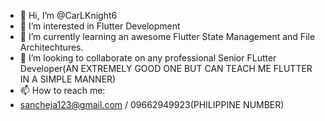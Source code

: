 


- 👋 Hi, I’m @CarLKnight6
- 👀 I’m interested in Flutter Development
- 🌱 I’m currently learning an awesome Flutter State Management and File Architechtures.
- 💞️ I’m looking to collaborate on any professional Senior FLutter Developer(AN EXTREMELY GOOD ONE BUT CAN TEACH ME FLUTTER IN A SIMPLE MANNER)
- 📫 How to reach me:
- sancheja123@gmail.com / 09662949923(PHILIPPINE NUMBER)

<!---
CarLKnight6/CarLKnight6 is a ✨ special ✨ repository because its `README.md` (this file) appears on your GitHub profile.
You can click the Preview link to take a look at your changes.
--->
